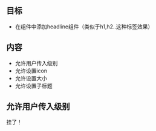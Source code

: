 ## 目标

- 在组件中添加headline组件（类似于h1,h2..这种标签效果）



##  内容

- 允许用户传入级别
- 允许设置icon
- 允许设置大小
- 允许设置子标题

## 允许用户传入级别

挂了！


